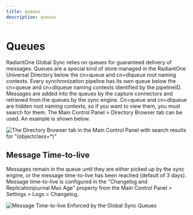 ```yaml
---
title: queues
description: queues
---
```

         
# Queues

RadiantOne Global Sync relies on queues for guaranteed delivery of messages. Queues are a special kind of store managed in the RadiantOne Universal Directory below the cn=queue and cn=dlqueue root naming contexts. Every synchronization pipeline has its own queue below the cn=queue and cn=dlqueue naming contexts identified by the pipelineID. Messages are added into the queues by the capture connectors and retrieved from the queues by the sync engine. Cn=queue and cn=dlqueue are hidden root naming contexts, so if you want to view them, you must search for them. The Main Control Panel > Directory Browser tab can be used. An example is shown below.

![The Directory Browser tab in the Main Control Panel with search results for "(objectclass=*)"](../media/image18.png)

## Message Time-to-live

Messages remain in the queue until they are either picked up by the sync engine, or the message time-to-live has been reached (default of 3 days). Message time-to-live is configured in the "Changelog and Replicationjournal Max Age" property from the Main Control Panel > Settings > Logs > Changelog.

![Message Time-to-live Enforced by the Global Sync Queues](../media/image19.png)

